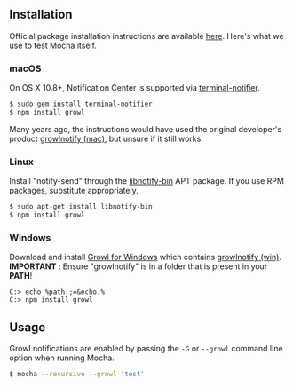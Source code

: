 ## Installation

Official package installation instructions are available [here](https://github.com/visionmedia/node-growl#installation). Here's what we use to test Mocha itself.

### macOS

On OS X 10.8+, Notification Center is supported via [terminal-notifier][].

```bash
$ sudo gem install terminal-notifier
$ npm install growl
```

Many years ago, the instructions would have used the original developer's
product [growlnotify (mac)][], but unsure if it still works.

### Linux

Install "notify-send" through the [libnotify-bin][] APT package. If you use
RPM packages, substitute appropriately.

```bash
$ sudo apt-get install libnotify-bin
$ npm install growl
```

### Windows

Download and install [Growl for Windows][] which contains [growlnotify (win)][].
**IMPORTANT :** Ensure "growlnotify" is in a folder that is present in your **PATH**!

```posh
C:> echo %path:;=&echo.%
C:> npm install growl
```


## Usage
Growl notifications are enabled by passing the `-G` or `--growl` command line option when running Mocha.

```bash
$ mocha --recursive --growl 'test'
```


[//]: # (Cross reference section)

[terminal-notifier]: https://github.com/alloy/terminal-notifier/
[libnotify-bin]: https://packages.ubuntu.com/trusty/libnotify-bin
[Growl for Windows]: http://www.growlforwindows.com/gfw/default.aspx
[growlnotify (win)]: http://www.growlforwindows.com/gfw/help/growlnotify.aspx
[growlnotify (mac)]: http://growl.info/extras.php#growlnotify
